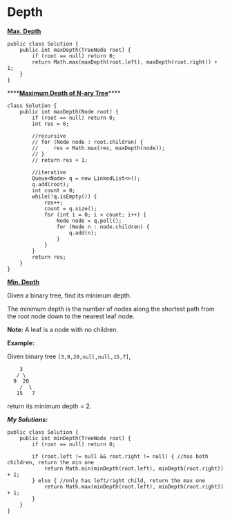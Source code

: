 # Depth

[**Max. Depth**](https://leetcode.com/problems/maximum-depth-of-binary-tree/description/)

```text
public class Solution {
    public int maxDepth(TreeNode root) {
        if (root == null) return 0;
        return Math.max(maxDepth(root.left), maxDepth(root.right)) + 1;
    }
}
```



\*\*\*\*[**Maximum Depth of N-ary Tree**](https://leetcode.com/problems/maximum-depth-of-n-ary-tree/description/)\*\*\*\*

```text
class Solution {
    public int maxDepth(Node root) {
        if (root == null) return 0;
        int res = 0;
        
        //recursive 
        // for (Node node : root.children) {
        //     res = Math.max(res, maxDepth(node));
        // }
        // return res + 1;
        
        //iterative
        Queue<Node> q = new LinkedList<>();
        q.add(root);
        int count = 0;
        while(!q.isEmpty()) {
            res++;
            count = q.size();
            for (int i = 0; i < count; i++) {
                Node node = q.poll();
                for (Node n : node.children) {
                    q.add(n);
                }
            }
        }
        return res;
    }
}
```

[**Min. Depth**](https://leetcode.com/problems/minimum-depth-of-binary-tree/description/)

Given a binary tree, find its minimum depth.

The minimum depth is the number of nodes along the shortest path from the root node down to the nearest leaf node.

**Note:** A leaf is a node with no children.

**Example:**

Given binary tree `[3,9,20,null,null,15,7]`,

```text
    3
   / \
  9  20
    /  \
   15   7
```

return its minimum depth = 2.

_**My Solutions:**_

```text
public class Solution {
    public int minDepth(TreeNode root) {
        if (root == null) return 0;
        
        if (root.left != null && root.right != null) { //has both children, return the min one
            return Math.min(minDepth(root.left), minDepth(root.right)) + 1;
        } else { //only has left/right child, return the max one
            return Math.max(minDepth(root.left), minDepth(root.right)) + 1;
        }
    }
}
```





